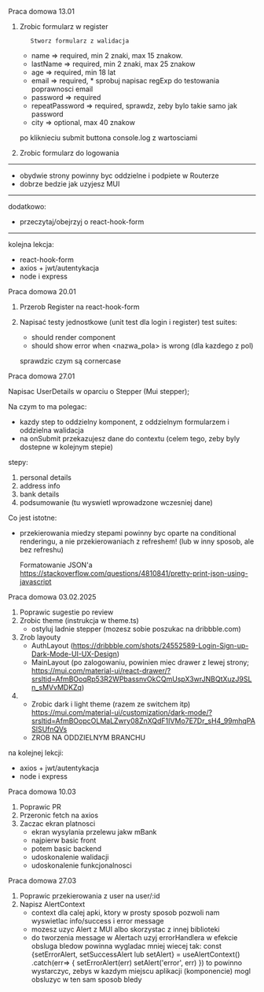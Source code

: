 Praca domowa 13.01

1.  Zrobic formularz w register

           Stworz formularz z walidacja

    - name => required, min 2 znaki, max 15 znakow.
    - lastName => required, min 2 znaki, max 25 znakow
    - age => required, min 18 lat
    - email => required, \* sprobuj napisac regExp do testowania poprawnosci email
    - password => required
    - repeatPassword => required, sprawdz, zeby bylo takie samo jak password
    - city => optional, max 40 znakow

    po kliknieciu submit buttona console.log z wartosciami

2.  Zrobic formularz do logowania

---

- obydwie strony powinny byc oddzielne i podpiete w Routerze
- dobrze bedzie jak uzyjesz MUI

---

dodatkowo:

- przeczytaj/obejrzyj o react-hook-form

---

kolejna lekcja:

- react-hook-form
- axios + jwt/autentykacja
- node i express

Praca domowa 20.01

1. Przerob Register na react-hook-form

2. Napisać testy jednostkowe (unit test dla login i register)
   test suites:

   - should render component
   - should show error when <nazwa_pola> is wrong (dla kazdego z pol)

   sprawdzic czym są cornercase

Praca domowa 27.01

Napisac UserDetails w oparciu o Stepper (Mui stepper);

Na czym to ma polegac:

- kazdy step to oddzielny komponent, z oddzielnym formularzem i oddzielna walidacja
- na onSubmit przekazujesz dane do contextu (celem tego, zeby byly dostepne w kolejnym stepie)

stepy:

1. personal details
2. address info
3. bank details
4. podsumowanie (tu wyswietl wprowadzone wczesniej dane)

Co jest istotne:

- przekierowania miedzy stepami powinny byc oparte na conditional renderingu, a nie przekierowaniach z refreshem! (lub w inny sposob, ale bez refreshu)

  Formatowanie JSON'a
  https://stackoverflow.com/questions/4810841/pretty-print-json-using-javascript

Praca domowa 03.02.2025

1. Poprawic sugestie po review
2. Zrobic theme (instrukcja w theme.ts)
   - ostyluj ladnie stepper (mozesz sobie poszukac na dribbble.com)
3. Zrob layouty
   - AuthLayout (https://dribbble.com/shots/24552589-Login-Sign-up-Dark-Mode-UI-UX-Design)
   - MainLayout (po zalogowaniu, powinien miec drawer z lewej strony; https://mui.com/material-ui/react-drawer/?srsltid=AfmBOoqRp53R2WPbassnvOkCQmUspX3wrJNBQtXuzJ9SLn_sMVvMDKZq)
4. - Zrobic dark i light theme (razem ze switchem itp) https://mui.com/material-ui/customization/dark-mode/?srsltid=AfmBOopcOLMaLZwry08ZnXQdF1IVMo7E7Dr_sH4_99mhqPASlSUfnQVs
   * ZROB NA ODDZIELNYM BRANCHU

na kolejnej lekcji:

- axios + jwt/autentykacja
- node i express

Praca domowa 10.03

1. Poprawic PR
2. Przeronic fetch na axios
3. Zaczac ekran platnosci
   - ekran wysylania przelewu jakw mBank
   - najpierw basic front
   - potem basic backend
   - udoskonalenie walidacji
   - udoskonalenie funkcjonalnosci

Praca domowa 27.03

1. Poprawic przekierowania z user na user/:id
2. Napisz AlertContext
   - context dla calej apki, ktory w prosty sposob pozwoli nam wyswietlac info/success i error message
   - mozesz uzyc Alert z MUI albo skorzystac z innej biblioteki
   - do tworzenia message w Alertach uzyj errorHandlera
     w efekcie obsluga bledow powinna wygladac mniej wiecej tak:
     const {setErrorAlert, setSuccessAlert lub setAlert} = useAlertContext()
     .catch(err=> {
     setErrorAlert(err)
     setAlert('error', err)
     })
     to powinno wystarczyc, zebys w kazdym miejscu aplikacji (komponencie) mogl obsluzyc w ten sam sposob bledy

